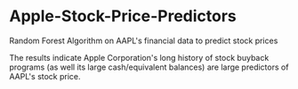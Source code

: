 # Apple-Stock-Price-Predictors
Random Forest Algorithm on AAPL's financial data to predict stock prices

The results indicate Apple Corporation's long history of stock buyback programs (as well its large cash/equivalent balances) are large predictors of AAPL's stock price.
